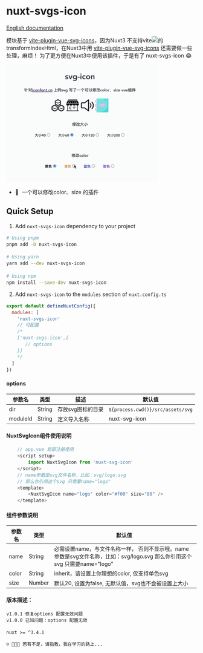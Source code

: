 <!--
Get your module up and running quickly.

Find and replace all on all files (CMD+SHIFT+F):
- Name: nuxt-svgs-icon
- Package name: nuxt-svgs-icon
- Description: Nuxt3 svg icon
-->

# nuxt-svgs-icon

[English documentation](README.en.md) 

模块基于 [vite-plugin-vue-svg-icons](https://github.com/335296558/vite-plugin-vue-svg-icons)，因为Nuxt3 不支持vite<img src="https://vitejs.dev/logo.svg" width="18px"></img>的transformIndexHtml，在Nuxt3中用 [vite-plugin-vue-svg-icons](https://github.com/335296558/vite-plugin-vue-svg-icons) 还需要做一些处理，麻烦！
为了更方便在Nuxt3中便用该插件，于是有了 nuxt-svgs-icon 😂

<img src="./playground/assets/demo.gif" width="400px"></img> 



<!-- Highlight some of the features your module provide here -->

- 🎃 &nbsp;一个可以修改color、size 的插件


## Quick Setup

1. Add `nuxt-svgs-icon` dependency to your project

```bash
# Using pnpm
pnpm add -D nuxt-svgs-icon

# Using yarn
yarn add --dev nuxt-svgs-icon

# Using npm
npm install --save-dev nuxt-svgs-icon
```

2. Add `nuxt-svgs-icon` to the `modules` section of `nuxt.config.ts`

```js
export default defineNuxtConfig({
  modules: [
    'nuxt-svgs-icon'
    // 可配置
    /*
    ['nuxt-svgs-icon',{
       // options
    }]
    */
  ]
})
```

#### options
| 参数名 | 类型 | 描述 | 默认值 |
| -------- | -------- | -------- | -------- |
|dir|String|存放svg图标的目录|`${process.cwd()}/src/assets/svg`|
|moduleId|String|定义导入名称|nuxt-svg-icon|

#### NuxtSvgIcon组件使用说明
```js
    // app.vue 局部注册使用
    <script setup>
        import NuxtSvgIcon from 'nuxt-svg-icon'
    </script>
    // name参数是svg文件名称，比如：svg/logo.svg
    // 那么你引用这个svg 只需要name="logo"
    <template>
        <NuxtSvgIcon name="logo" color="#f00" size="80" />
    </template>
```

#### 组件参数说明
| 参数名 | 类型 | 默认值 |
| -------- | -------- | -------- |
|name|String|必需设置name，与文件名称一样， 否则不显示哦。name参数是svg文件名称，比如：svg/logo.svg 那么你引用这个svg 只需要name="logo"|
|color|String| inherit，请设置上你理想的color, 仅支持单色svg|
|size|Number|默认20, 设置为false, 无默认值，svg也不会被设置上大小|
#### 版本描述：
    v1.0.1 修复options 配置无效问题
    v1.0.0 已知问题：options 配置无效

    nuxt >= ^3.4.1

```
☺️ 🤪😋😘 若有不足，请指教，我在学习的路上...
```
